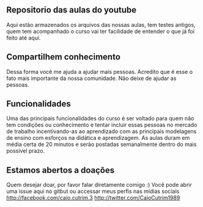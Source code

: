 ## Repositorio das aulas do youtube
Aqui estão armazenados os arquivos das nossas aulas, tem testes antigos, quem tem acompanhado o curso
vai ter facilidade de entender o que já foi feito até aqui.
## Compartilhem conhecimento
Dessa forma você me ajuda a ajudar mais pessoas. Acredito que é esse o fato mais importante da nossa comunidade.
Não deixe de ajudar as pessoas.
## Funcionalidades
Uma das principais funcionalidades do curso é ser voltado para quem não tem condições ou conhecimento e tentar incluir 
essas pessoas no mercado de trabalho incentivando-as ao aprendizado com as principais modelagens de ensino com esforços 
na didática e aprendizagem.
As aulas duram em média certa de 20 minutos e serão postadas semanalmente dentro do mais possível prazo.
## Estamos abertos a doações
Quem desejar doar, por favor falar diretamente comigo :)
Você pode abrir uma issue aqui no gitbut ou accessar meus perfis nas mídias sociais
http://facebook.com/caio.cutrim.3
http://twitter.com/CaioCutrim1989
